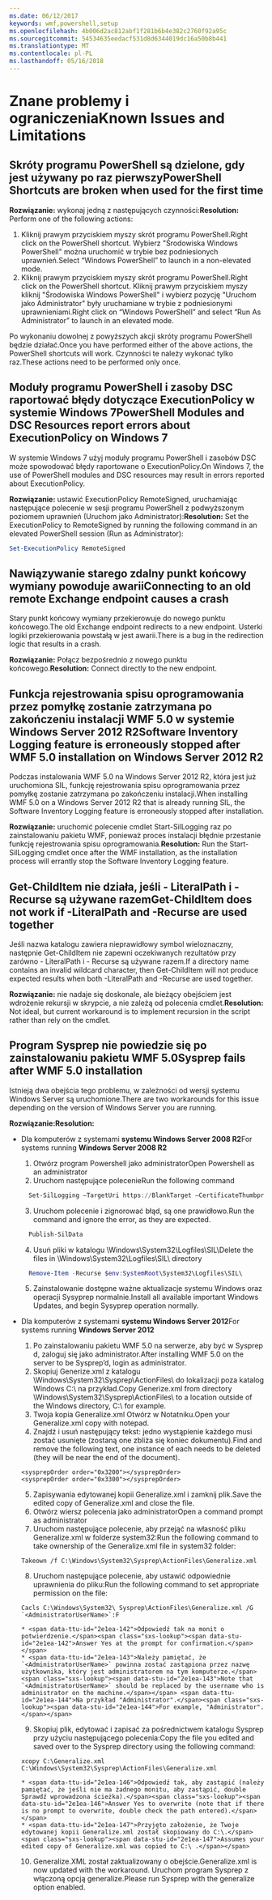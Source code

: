 ```yaml
---
ms.date: 06/12/2017
keywords: wmf,powershell,setup
ms.openlocfilehash: 4b006d2ac812abf1f281b6b4e382c2760f92a95c
ms.sourcegitcommit: 54534635eedacf531d8d6344019dc16a50b8b441
ms.translationtype: MT
ms.contentlocale: pl-PL
ms.lasthandoff: 05/16/2018
---
```

# <a name="known-issues-and-limitations"></a><span data-ttu-id="2e1ea-102">Znane problemy i ograniczenia</span><span class="sxs-lookup"><span data-stu-id="2e1ea-102">Known Issues and Limitations</span></span>

<a name="powershell-shortcuts-are-broken-when-used-for-the-first-time"></a><span data-ttu-id="2e1ea-103">Skróty programu PowerShell są dzielone, gdy jest używany po raz pierwszy</span><span class="sxs-lookup"><span data-stu-id="2e1ea-103">PowerShell Shortcuts are broken when used for the first time</span></span>
------------------------------------------------------------

<span data-ttu-id="2e1ea-104">**Rozwiązanie:** wykonaj jedną z następujących czynności:</span><span class="sxs-lookup"><span data-stu-id="2e1ea-104">**Resolution:** Perform one of the following actions:</span></span>

1.  <span data-ttu-id="2e1ea-105">Kliknij prawym przyciskiem myszy skrót programu PowerShell.</span><span class="sxs-lookup"><span data-stu-id="2e1ea-105">Right click on the PowerShell shortcut.</span></span> <span data-ttu-id="2e1ea-106">Wybierz "Środowiska Windows PowerShell" można uruchomić w trybie bez podniesionych uprawnień.</span><span class="sxs-lookup"><span data-stu-id="2e1ea-106">Select “Windows PowerShell” to launch in a non-elevated mode.</span></span>
2.  <span data-ttu-id="2e1ea-107">Kliknij prawym przyciskiem myszy skrót programu PowerShell.</span><span class="sxs-lookup"><span data-stu-id="2e1ea-107">Right click on the PowerShell shortcut.</span></span> <span data-ttu-id="2e1ea-108">Kliknij prawym przyciskiem myszy kliknij "Środowiska Windows PowerShell" i wybierz pozycję "Uruchom jako Administrator" były uruchamiane w trybie z podniesionymi uprawnieniami.</span><span class="sxs-lookup"><span data-stu-id="2e1ea-108">Right click on “Windows PowerShell” and select “Run As Administrator” to launch in an elevated mode.</span></span>

<span data-ttu-id="2e1ea-109">Po wykonaniu dowolnej z powyższych akcji skróty programu PowerShell będzie działać.</span><span class="sxs-lookup"><span data-stu-id="2e1ea-109">Once you have performed either of the above actions, the PowerShell shortcuts will work.</span></span> <span data-ttu-id="2e1ea-110">Czynności te należy wykonać tylko raz.</span><span class="sxs-lookup"><span data-stu-id="2e1ea-110">These actions need to be performed only once.</span></span>


<a name="powershell-modules-and-dsc-resources-report-errors-about-executionpolicy-on-windows-7"></a><span data-ttu-id="2e1ea-111">Moduły programu PowerShell i zasoby DSC raportować błędy dotyczące ExecutionPolicy w systemie Windows 7</span><span class="sxs-lookup"><span data-stu-id="2e1ea-111">PowerShell Modules and DSC Resources report errors about ExecutionPolicy on Windows 7</span></span>
-------------------------------------------------------------------------------------
<span data-ttu-id="2e1ea-112">W systemie Windows 7 użyj moduły programu PowerShell i zasobów DSC może spowodować błędy raportowane o ExecutionPolicy.</span><span class="sxs-lookup"><span data-stu-id="2e1ea-112">On Windows 7, the use of PowerShell modules and DSC resources may result in errors reported about ExecutionPolicy.</span></span>

<span data-ttu-id="2e1ea-113">**Rozwiązanie:** ustawić ExecutionPolicy RemoteSigned, uruchamiając następujące polecenie w sesji programu PowerShell z podwyższonym poziomem uprawnień (Uruchom jako Administrator):</span><span class="sxs-lookup"><span data-stu-id="2e1ea-113">**Resolution:** Set the ExecutionPolicy to RemoteSigned by running the following command in an elevated PowerShell session (Run as Administrator):</span></span>

```powershell
Set-ExecutionPolicy RemoteSigned
```

<a name="connecting-to-an-old-remote-exchange-endpoint-causes-a-crash"></a><span data-ttu-id="2e1ea-114">Nawiązywanie starego zdalny punkt końcowy wymiany powoduje awarii</span><span class="sxs-lookup"><span data-stu-id="2e1ea-114">Connecting to an old remote Exchange endpoint causes a crash</span></span>
------------------------------------------------------------

<span data-ttu-id="2e1ea-115">Stary punkt końcowy wymiany przekierowuje do nowego punktu końcowego.</span><span class="sxs-lookup"><span data-stu-id="2e1ea-115">The old Exchange endpoint redirects to a new endpoint.</span></span> <span data-ttu-id="2e1ea-116">Usterki logiki przekierowania powstałą w jest awarii.</span><span class="sxs-lookup"><span data-stu-id="2e1ea-116">There is a bug in the redirection logic that results in a crash.</span></span>

<span data-ttu-id="2e1ea-117">**Rozwiązanie:** Połącz bezpośrednio z nowego punktu końcowego.</span><span class="sxs-lookup"><span data-stu-id="2e1ea-117">**Resolution:** Connect directly to the new endpoint.</span></span>


<a name="software-inventory-logging-feature-is-erroneously-stopped-after-wmf-50-installation-on-windows-server-2012-r2"></a><span data-ttu-id="2e1ea-118">Funkcja rejestrowania spisu oprogramowania przez pomyłkę zostanie zatrzymana po zakończeniu instalacji WMF 5.0 w systemie Windows Server 2012 R2</span><span class="sxs-lookup"><span data-stu-id="2e1ea-118">Software Inventory Logging feature is erroneously stopped after WMF 5.0 installation on Windows Server 2012 R2</span></span>
-------------------------------------------------------------------------------------------------------------

<span data-ttu-id="2e1ea-119">Podczas instalowania WMF 5.0 na Windows Server 2012 R2, która jest już uruchomiona SIL, funkcję rejestrowania spisu oprogramowania przez pomyłkę zostanie zatrzymana po zakończeniu instalacji.</span><span class="sxs-lookup"><span data-stu-id="2e1ea-119">When installing WMF 5.0 on a Windows Server 2012 R2 that is already running SIL, the Software Inventory Logging feature is erroneously stopped after installation.</span></span>

<span data-ttu-id="2e1ea-120">**Rozwiązanie:** uruchomić polecenie cmdlet Start-SilLogging raz po zainstalowaniu pakietu WMF, ponieważ proces instalacji błędnie przestanie funkcję rejestrowania spisu oprogramowania.</span><span class="sxs-lookup"><span data-stu-id="2e1ea-120">**Resolution:** Run the Start-SilLogging cmdlet once after the WMF installation, as the installation process will errantly stop the Software Inventory Logging feature.</span></span>

<a name="get-childitem-does-not-work-if--literalpath-and--recurse-are-used-together"></a><span data-ttu-id="2e1ea-121">Get-ChildItem nie działa, jeśli - LiteralPath i - Recurse są używane razem</span><span class="sxs-lookup"><span data-stu-id="2e1ea-121">Get-ChildItem does not work if -LiteralPath and -Recurse are used together</span></span>
--------------------------------------------------------------------------

<span data-ttu-id="2e1ea-122">Jeśli nazwa katalogu zawiera nieprawidłowy symbol wieloznaczny, następnie Get-ChildItem nie zapewni oczekiwanych rezultatów przy zarówno - LiteralPath i - Recurse są używane razem.</span><span class="sxs-lookup"><span data-stu-id="2e1ea-122">If a directory name contains an invalid wildcard character, then Get-ChildItem will not produce expected results when both -LiteralPath and -Recurse are used together.</span></span>

<span data-ttu-id="2e1ea-123">**Rozwiązanie:** nie nadaje się doskonale, ale bieżący obejściem jest wdrożenie rekursji w skrypcie, a nie zależą od polecenia cmdlet.</span><span class="sxs-lookup"><span data-stu-id="2e1ea-123">**Resolution:** Not ideal, but current workaround is to implement recursion in the script rather than rely on the cmdlet.</span></span>


<a name="sysprep-fails-after-wmf-50-installation"></a><span data-ttu-id="2e1ea-124">Program Sysprep nie powiedzie się po zainstalowaniu pakietu WMF 5.0</span><span class="sxs-lookup"><span data-stu-id="2e1ea-124">Sysprep fails after WMF 5.0 installation</span></span>
----------------------------------------

<span data-ttu-id="2e1ea-125">Istnieją dwa obejścia tego problemu, w zależności od wersji systemu Windows Server są uruchomione.</span><span class="sxs-lookup"><span data-stu-id="2e1ea-125">There are two workarounds for this issue depending on the version of Windows Server you are running.</span></span>

<span data-ttu-id="2e1ea-126">**Rozwiązanie:**</span><span class="sxs-lookup"><span data-stu-id="2e1ea-126">**Resolution:**</span></span>
- <span data-ttu-id="2e1ea-127">Dla komputerów z systemami **systemu Windows Server 2008 R2**</span><span class="sxs-lookup"><span data-stu-id="2e1ea-127">For systems running **Windows Server 2008 R2**</span></span>
  1. <span data-ttu-id="2e1ea-128">Otwórz program Powershell jako administrator</span><span class="sxs-lookup"><span data-stu-id="2e1ea-128">Open Powershell as an administrator</span></span>
  2. <span data-ttu-id="2e1ea-129">Uruchom następujące polecenie</span><span class="sxs-lookup"><span data-stu-id="2e1ea-129">Run the following command</span></span>

  ```powershell
    Set-SilLogging –TargetUri https://BlankTarget –CertificateThumbprint 0123456789
  ```
  3. <span data-ttu-id="2e1ea-130">Uruchom polecenie i zignorować błąd, są one prawidłowo.</span><span class="sxs-lookup"><span data-stu-id="2e1ea-130">Run the command and ignore the error, as they are expected.</span></span>

  ```powershell
    Publish-SilData
   ```
  4. <span data-ttu-id="2e1ea-131">Usuń pliki w katalogu \Windows\System32\Logfiles\SIL\\</span><span class="sxs-lookup"><span data-stu-id="2e1ea-131">Delete the files in  \Windows\System32\Logfiles\SIL\ directory</span></span>

  ```powershell
    Remove-Item -Recurse $env:SystemRoot\System32\Logfiles\SIL\
  ```
  5. <span data-ttu-id="2e1ea-132">Zainstalowanie dostępne ważne aktualizacje systemu Windows oraz operacji Sysyprep normalnie.</span><span class="sxs-lookup"><span data-stu-id="2e1ea-132">Install all available important Windows Updates, and begin Sysyprep operation normally.</span></span>

- <span data-ttu-id="2e1ea-133">Dla komputerów z systemami **systemu Windows Server 2012**</span><span class="sxs-lookup"><span data-stu-id="2e1ea-133">For systems running **Windows Server 2012**</span></span>
  1.    <span data-ttu-id="2e1ea-134">Po zainstalowaniu pakietu WMF 5.0 na serwerze, aby być w Sysprep d, zaloguj się jako administrator.</span><span class="sxs-lookup"><span data-stu-id="2e1ea-134">After installing WMF 5.0 on the server to be Sysprep’d, login as administrator.</span></span>
  2.    <span data-ttu-id="2e1ea-135">Skopiuj Generize.xml z katalogu \Windows\System32\Sysprep\ActionFiles\ do lokalizacji poza katalog Windows C:\ na przykład.</span><span class="sxs-lookup"><span data-stu-id="2e1ea-135">Copy Generize.xml from directory \Windows\System32\Sysprep\ActionFiles\ to a location outside of the Windows directory, C:\ for example.</span></span>
  3.    <span data-ttu-id="2e1ea-136">Twoja kopia Generalize.xml Otwórz w Notatniku.</span><span class="sxs-lookup"><span data-stu-id="2e1ea-136">Open your Generalize.xml copy with notepad.</span></span>
  4.    <span data-ttu-id="2e1ea-137">Znajdź i usuń następujący tekst: jedno wystąpienie każdego musi zostać usunięte (zostaną one zbliża się koniec dokumentu).</span><span class="sxs-lookup"><span data-stu-id="2e1ea-137">Find and remove the following text, one instance of each needs to be deleted (they will be near the end of the document).</span></span>

    ```
    <sysprepOrder order="0x3200"></sysprepOrder>
    <sysprepOrder order="0x3300"></sysprepOrder>
    ```

  5.    <span data-ttu-id="2e1ea-138">Zapisywania edytowanej kopii Generalize.xml i zamknij plik.</span><span class="sxs-lookup"><span data-stu-id="2e1ea-138">Save the edited copy of Generalize.xml and close the file.</span></span>
  6.    <span data-ttu-id="2e1ea-139">Otwórz wiersz polecenia jako administrator</span><span class="sxs-lookup"><span data-stu-id="2e1ea-139">Open a command prompt as administrator</span></span>
  7.    <span data-ttu-id="2e1ea-140">Uruchom następujące polecenie, aby przejąć na własność pliku Generalize.xml w folderze system32:</span><span class="sxs-lookup"><span data-stu-id="2e1ea-140">Run the following command to take ownership of the Generalize.xml file in system32 folder:</span></span>

    ```
    Takeown /f C:\Windows\System32\Sysprep\ActionFiles\Generalize.xml
    ```

  8.    <span data-ttu-id="2e1ea-141">Uruchom następujące polecenie, aby ustawić odpowiednie uprawnienia do pliku:</span><span class="sxs-lookup"><span data-stu-id="2e1ea-141">Run the following command to set appropriate permission on the file:</span></span>

    ```
    Cacls C:\Windows\System32\ Sysprep\ActionFiles\Generalize.xml /G `<AdministratorUserName>`:F
    ```
      * <span data-ttu-id="2e1ea-142">Odpowiedź tak na monit o potwierdzenie.</span><span class="sxs-lookup"><span data-stu-id="2e1ea-142">Answer Yes at the prompt for confirmation.</span></span>
      * <span data-ttu-id="2e1ea-143">Należy pamiętać, że `<AdministratorUserName>` powinna zostać zastąpiona przez nazwę użytkownika, który jest administratorem na tym komputerze.</span><span class="sxs-lookup"><span data-stu-id="2e1ea-143">Note that `<AdministratorUserName>` should be replaced by the username who is administrator on the machine.</span></span> <span data-ttu-id="2e1ea-144">Na przykład "Administrator".</span><span class="sxs-lookup"><span data-stu-id="2e1ea-144">For example, "Administrator".</span></span>

  9.    <span data-ttu-id="2e1ea-145">Skopiuj plik, edytować i zapisać za pośrednictwem katalogu Sysprep przy użyciu następującego polecenia:</span><span class="sxs-lookup"><span data-stu-id="2e1ea-145">Copy the file you edited and saved over to the Sysprep directory using the following command:</span></span>

    ```
    xcopy C:\Generalize.xml C:\Windows\System32\Sysprep\ActionFiles\Generalize.xml
    ```
      * <span data-ttu-id="2e1ea-146">Odpowiedź tak, aby zastąpić (należy pamiętać, że jeśli nie ma żadnego monitu, aby zastąpić, double Sprawdź wprowadzona ścieżka).</span><span class="sxs-lookup"><span data-stu-id="2e1ea-146">Answer Yes to overwrite (note that if there is no prompt to overwrite, double check the path entered).</span></span>
      * <span data-ttu-id="2e1ea-147">Przyjęto założenie, że Twoje edytowanej kopii Generalize.xml został skopiowany do C:\.</span><span class="sxs-lookup"><span data-stu-id="2e1ea-147">Assumes your edited copy of Generalize.xml was copied to C:\ .</span></span>

  10.   <span data-ttu-id="2e1ea-148">Generalize.XML został zaktualizowany o obejście.</span><span class="sxs-lookup"><span data-stu-id="2e1ea-148">Generalize.xml is now updated with the workaround.</span></span> <span data-ttu-id="2e1ea-149">Uruchom program Sysprep z włączoną opcją generalize.</span><span class="sxs-lookup"><span data-stu-id="2e1ea-149">Please run Sysprep with the generalize option enabled.</span></span>
